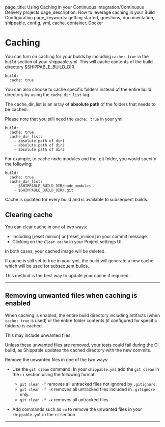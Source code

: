 page_title: Using Caching in your Continuous Integration/Continuous Delivery projects
page_description: How to leverage caching in your Build Configuration
page_keywords: getting started, questions, documentation, shippable, config, yml, cache, container, Docker


# Caching

You can turn on caching for your builds by including `cache: true` in the `build` section of your shippable.yml. This will cache contents of the build directory $SHIPPABLE_BUILD_DIR.

```
build:
  cache: true
```

You can also choose to cache specific folders instead of the entire build directory by using the `cache_dir_list` tag.

The cache_dir_list is an array of **absolute path** of the folders that needs to be cached.

Please note that you still need the `cache: true` in your yml:

```
build:
  cache: true
  cache_dir_list:
    - absolute path of dir1
    - absolute path of dir2
    - absolute path of dir3
```

For example, to cache node modules and the .git folder, you would specify the following:

```
build:
  cache: true
  cache_dir_list:
    - $SHIPPABLE_BUILD_DIR/node_modules
    - $SHIPPABLE_BUILD_DIR/.git
```

Cache is updated for every build and is available to subsequent builds.

## Clearing cache
You can clear cache in one of two ways:

* Including [reset minion] or [reset_minion] in your commit message.
* Clicking on the `Clear cache` in your Project settings UI.

In both cases, your cached image will be deleted.

If cache is still set to true in your yml, the build will generate a new cache which will be used for subsequent builds.

This method is the best way to update your cache if required.

---

## Removing unwanted files when caching is enabled
When caching is enabled, the entire build directory including artifacts (when `cache: true` is used) or the entire folder contents (if configured for specific folders) is cached.

This may include unwanted files.

Unless these unwanted files are removed, your tests could fail during the CI build, as Shippable updates the cached directory with the new commits.

Remove the unwanted files in one of the two ways:

* Use the `git clean` command: In your `shippable.yml` add the `git clean` in the `ci` section using the following format:
    - `git clean -f` removes all untracked files not ignored by `.gitignore`.
    - `git clean -f -X` removes all untracked files included in `.gitignore` only.
    - `git clean -f -x` removes all untracked files.

* Add commands such as `rm` to remove the unwanted files in your `shippable.yml` in the `ci` section.  

---

